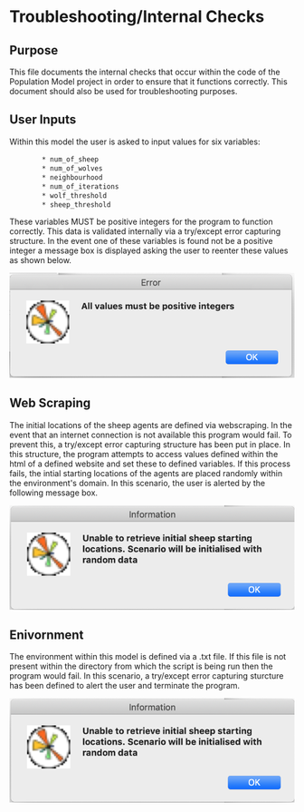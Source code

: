 # Troubleshooting/Internal Checks

## Purpose
This file documents the internal checks that occur within the code of the Population Model project in order to ensure that it functions correctly. This document should also be used for troubleshooting purposes.

## User Inputs
Within this model the user is asked to input values for six variables:

            * num_of_sheep 
            * num_of_wolves 
            * neighbourhood 
            * num_of_iterations 
            * wolf_threshold 
            * sheep_threshold 
            
These variables MUST be positive integers for the program to function correctly. This data is validated internally via a try/except error capturing structure. In the event one of these variables is found not be a positive integer a message box is displayed asking the user to reenter these values as shown below.         

![alt text](https://github.com/mjggibson4/Practical1/blob/master/ParameterError.png "Logo Title Text 1")

## Web Scraping

The initial locations of the sheep agents are defined via webscraping. In the event that an internet connection is not available this program would fail. To prevent this, a try/except error capturing structure has been put in place. In this structure, the program attempts to access values defined within the html of a defined website and set these to defined variables. If this process fails, the intial starting locations of the agents are placed randomly within the environment's domain. In this scenario, the user is alerted by the following message box.

![alt text](https://github.com/mjggibson4/Practical1/blob/master/NetworkError.png "Logo Title Text 1")

## Enivornment

The environment within this model is defined via a .txt file. If this file is not present within the directory from which the script is being run then the program would fail. In this scenario, a try/except error capturing sturcture has been defined to alert the user and terminate the program.

![alt text](https://github.com/mjggibson4/Practical1/blob/master/NetworkError.png "Logo Title Text 1")
